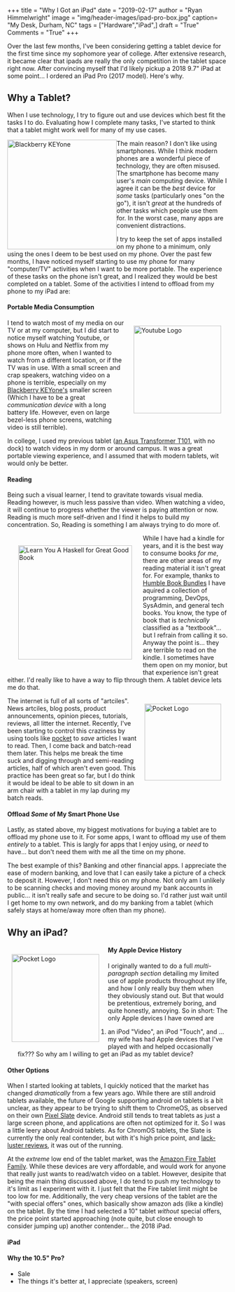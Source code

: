 +++
title  = "Why I Got an iPad"
date   = "2019-02-17"
author = "Ryan Himmelwright"
image  = "img/header-images/ipad-pro-box.jpg"
caption= "My Desk, Durham, NC"
tags   = ["Hardware","iPad",]
draft  = "True"
Comments = "True"
+++

Over the last few months, I've been considering getting a tablet device for the
first time since my sophomore year of college. After extensive research, it
became clear that ipads are really the only competition in the tablet
space right now. After convincing myself that I'd likely pickup a 2018 9.7" iPad at some
point... I ordered an iPad Pro (2017 model). Here's why.

<!--more-->

## Why a Tablet?
When I use technology, I try to figure out and use devices which best fit the
tasks I to do. Evaluating how I complete many tasks, I've started to think that
a tablet might work well for many of my use cases.

<a href="/img/posts/getting-an-ipad/keyone.png"><img alt="Blackberry KEYone" src="/img/posts/getting-an-ipad/keyone.png" style="max-width: 100%; width: 250px; float: left;"/></a>

The main reason? I don't like using smartphones. While I think modern phones
are a wonderful piece of technology, they are often misused. The smartphone has
become many user's  *main* computing device.  While I agree it can be the *best*
device for *some* tasks (particularly ones "on the go"), it isn't *great* at
the hundreds of other tasks which people use them for. In the worst case, many
apps are convenient distractions.

I try to keep the set of apps installed on my phone to a minimum, only using
the ones I deem to be best used on my phone. Over the past few months, I have
noticed myself starting to use my phone for many "computer/TV" activities when
I want to be more portable. The experience of these tasks on the phone isn't
great, and I realized they would be best completed on a tablet. Some of the
activities I intend to offload from my phone to my iPad are:


#### Portable Media Consumption

<a href="/img/posts/getting-an-ipad/youtube-logo.png"><img alt="Youtube Logo" src="/img/posts/getting-an-ipad/youtube-logo.png" style="max-width: 100%; width: 200px; float: right; margin: 15px 15px 15px 15px;"/></a>

I tend to watch most of my media on our TV or at my computer, but I did start
to notice myself watching Youtube, or shows on Hulu and Netflix from my phone
more often, when I wanted to watch from a different location, or if the TV was
in use. With a small screen and crap speakers, watching video on a phone is
terrible, especially on my [Blackberry
KEYone's](https://blackberrymobile.com/us/product/blackberry-keyone/) smaller
screen (Which I have to be a great *communication device* with a long
battery life. However, even on large bezel-less phone screens, watching video is
still terrible).

In college, I used my previous tablet ([an Asus Transformer
T101](https://en.wikipedia.org/wiki/Asus_Eee_Pad_Transformer), with no dock) to
watch videos in my dorm or around campus. It was a great portable viewing
experience, and I assumed that with modern tablets, wit would only be better.

#### Reading

Being such a visual learner, I tend to gravitate towards visual media. Reading
however, is much less passive than video. When watching a video, it will
continue to progress whether the viewer is paying attention or now. Reading is
much more self-driven and I find it helps to build my concentration. So,
Reading is something I am always trying to do more of.

<a href="/img/posts/getting-an-ipad/leanyouahaskell.jpg"><img alt="Learn You A Haskell for Great Good Book" src="/img/posts/getting-an-ipad/leanyouahaskell.jpg" style="max-width: 100%; width: 260px; float: left; margin: 25px 25px 25px 25px; "/></a>
While I have had a kindle for years, and it is the best way to consume books
*for me*, there are other areas of my reading material it isn't great for. For
example, thanks to [Humble Book
Bundles](https://www.humblebundle.com/books/) I have aquired a collection of
programming, DevOps, SysAdmin, and general tech books. You know, the type of book that is
*technically* classified as a "textbook"... but I refrain from calling it so.
Anyway the point is... they are terrible to read on the kindle. I sometimes
have them open on my monior, but that experience isn't great either. I'd really
like to have a way to flip through them. A tablet device lets me do that.

<a href="/img/posts/getting-an-ipad/pocket-logo.svg"><img alt="Pocket Logo" src="/img/posts/getting-an-ipad/pocket-logo.svg" style="max-width: 100%; width: 175px; float: right; margin: 15px 15px 15px 15px; "/></a>

The internet is full of all sorts of "artciles". News artciles, blog
posts, product announcements, opinion pieces, tutorials, reviews, all litter
the internet. Recently, I've been starting to control this craziness by using
tools like [pocket](https://getpocket.com/) to *save* articles I want to read.
Then, I come back and batch-read them later. This helps me break the time suck
and digging through and semi-reading articles, half of which aren't even good.
This practice has been great so far, but I do think it would be ideal to be able
to sit down in an arm chair with a tablet in my lap during my batch reads.

#### Offload *Some* of My Smart Phone Use

Lastly, as stated above, my biggest motivations for buying a tablet are to
offload my phone use to it. For some apps, I want to offload my use of them
*entirely* to a tablet. This is largly for apps that I enjoy using, or *need*
to have... but don't need them with me all the time on my phone.

The best example of this? Banking and other financial apps. I appreciate the
ease of modern banking, and love that I can easily take a picture of a check to
deposit it. However, I don't need this on my phone. Not only am I unlikely to
be scanning checks and moving money around my bank accounts in public... it
isn't really safe and secure to be doing so. I'd rather just wait until I get
home to my own network, and do my banking from a tablet (which safely stays at
home/away more often than my phone).


## Why an iPad?

<a href="/img/posts/getting-an-ipad/ipod-video.png"><img alt="Pocket Logo" src="/img/posts/getting-an-ipad/ipod-video.png" style="max-width: 100%; width: 200px; float: left; margin: 20px 20px 10px 10px;"/></a>
#### My Apple Device History


I originally wanted to do a full *multi-paragraph section* detailing my limited
use of apple products throughout my life, and how I only really buy them when
they obviously stand out. But that would be pretentious, extremely boring, and
quite honestly, annoying. So in short: The only Apple devices I have owned are
1) an iPod "Video", an iPod "Touch", and ... my wife has had Apple devices that
I've played with and helped occasionally fix??? So why am I willing to get an
iPad as my tablet device?




#### Other Options

When I started looking at tablets, I quickly noticed that the market has
changed *dramatically* from a few years ago. While there are still android
tablets available, the future of Google supporting android on tablets is a bit
unclear, as they appear to be trying to shift them to ChromeOS, as observed on
their own [Pixel
Slate](https://store.google.com/us/product/pixel_slate?hl=en-US) device.
Android still tends to treat tablets as just a large screen phone, and
applications are often not optimized for it. So I was a little leery about
Android tablets. As for ChromOS tablets, the Slate is currently the only real
contender, but with it's high price point, and [lack-luster
reviews](https://www.youtube.com/watch?v=2jsqZMCPJts), it was out of the running.

At the *extreme* low end of the tablet market, was the [Amazon Fire Tablet
Family](https://www.amazon.com/Amazon-Fire-Tablet-Family/). While these devices
are very affordable, and would work for anyone that really just wants to
read/watch video on a tablet. However, desipite that being the main thing
discussed above, I do tend to push my technology to it's limit as I experiment
with it. I just felt that the Fire tablet limit might be too low for me.
Additionally, the very cheap versions of the tablet are the "with special
offers" ones, which basically show amazon ads (like a kindle) on the tablet. By
the time I had selected a 10" tablet *without* special offers, the price point
started approaching (note quite, but close enough to consider jumping up)
another contender... the 2018 iPad.


#### iPad

#### Why the 10.5" Pro?
- Sale
- The things it's better at, I appreciate (speakers, screen)



